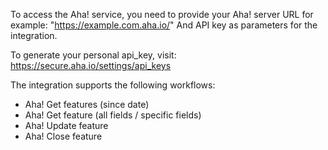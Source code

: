  To access the Aha! service, you need to provide 
 your Aha! server URL for example: "https://example.com.aha.io/"
 And API key as parameters for the integration.
 
 To generate your personal api_key, visit:
 https://secure.aha.io/settings/api_keys
 
 The integration supports the following workflows:
 - Aha! Get features (since date)
 - Aha! Get feature (all fields / specific fields)
 - Aha! Update feature
 - Aha! Close feature